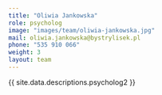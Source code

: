 ```yaml
---
title: "Oliwia Jankowska"
role: psycholog
image: "images/team/oliwia-jankowska.jpg"
mail: oliwia.jankowska@bystrylisek.pl
phone: "535 910 066"
weight: 3
layout: team
---
```


{{ site.data.descriptions.psycholog2 }}
